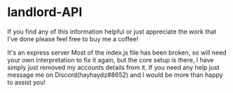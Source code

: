 # landlord-API
If you find any of this information helpful or just appreciate the work that I've done please feel free to buy me a coffee!

 It's an express server
 Most of the index.js file has been broken, so will need your own interpretation to fix it again, but the core setup is there, I have simply just removed my accounts details from it.
 If you need any help just message me on Discord(hayhaydz#8652) and I would be more than happy to assist you!
